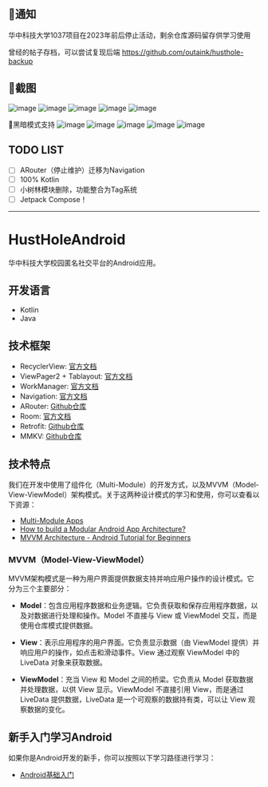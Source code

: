 ## 📢通知
华中科技大学1037项目在2023年前后停止活动，剩余仓库源码留存供学习使用

曾经的帖子存档，可以尝试复现后端
https://github.com/outaink/husthole-backup

## 📱截图
![image](./doc/1037封面.jpg)
![image](./doc/login.jpg)
![image](./doc/homepage.png)
![image](./doc/forest.png)
![image](./doc/setup.png)

🌛黑暗模式支持
![image](./doc/1037封面-night.jpg)
![image](./doc/login-night.jpg)
![image](./doc/homepage-night.png)
![image](./doc/forest-night.png)
![image](./doc/setup-night.png)


## TODO LIST
- [ ] ARouter（停止维护）迁移为Navigation
- [ ] 100% Kotlin
- [ ] 小树林模块删除，功能整合为Tag系统
- [ ] Jetpack Compose！
---
# HustHoleAndroid
华中科技大学校园匿名社交平台的Android应用。

## 开发语言
- Kotlin
- Java

## 技术框架
- RecyclerView: [官方文档](https://developer.android.com/guide/topics/ui/layout/recyclerview)
- ViewPager2 + Tablayout: [官方文档](https://developer.android.com/guide/navigation/navigation-swipe-view-2)
- WorkManager: [官方文档](https://developer.android.com/topic/libraries/architecture/workmanager)
- Navigation: [官方文档](https://developer.android.com/guide/navigation)
- ARouter: [Github仓库](https://github.com/alibaba/ARouter)
- Room: [官方文档](https://developer.android.com/training/data-storage/room)
- Retrofit: [Github仓库](https://github.com/square/retrofit)
- MMKV: [Github仓库](https://github.com/Tencent/MMKV)

## 技术特点
我们在开发中使用了组件化（Multi-Module）的开发方式，以及MVVM（Model-View-ViewModel）架构模式。关于这两种设计模式的学习和使用，你可以查看以下资源：

- [Multi-Module Apps](https://www.kodeco.com/real-world-android/8)
- [How to build a Modular Android App Architecture?](https://blog.mindorks.com/how-to-build-a-modular-android-app-architecture)
- [MVVM Architecture - Android Tutorial for Beginners](https://www.youtube.com/watch?v=TMHi9vNasUk)

### MVVM（Model-View-ViewModel）
MVVM架构模式是一种为用户界面提供数据支持并响应用户操作的设计模式。它分为三个主要部分：

- **Model**：包含应用程序数据和业务逻辑。它负责获取和保存应用程序数据，以及对数据进行处理和操作。Model 不直接与 View 或 ViewModel 交互，而是使用仓库模式提供数据。

- **View**：表示应用程序的用户界面。它负责显示数据（由 ViewModel 提供）并响应用户的操作，如点击和滑动事件。View 通过观察 ViewModel 中的 LiveData 对象来获取数据。

- **ViewModel**：充当 View 和 Model 之间的桥梁。它负责从 Model 获取数据并处理数据，以供 View 显示。ViewModel 不直接引用 View，而是通过 LiveData 提供数据，LiveData 是一个可观察的数据持有类，可以让 View 观察数据的变化。

## 新手入门学习Android
如果你是Android开发的新手，你可以按照以下学习路径进行学习：

- [Android基础入门](https://developer.android.com/courses/android-basics-kotlin/course)

